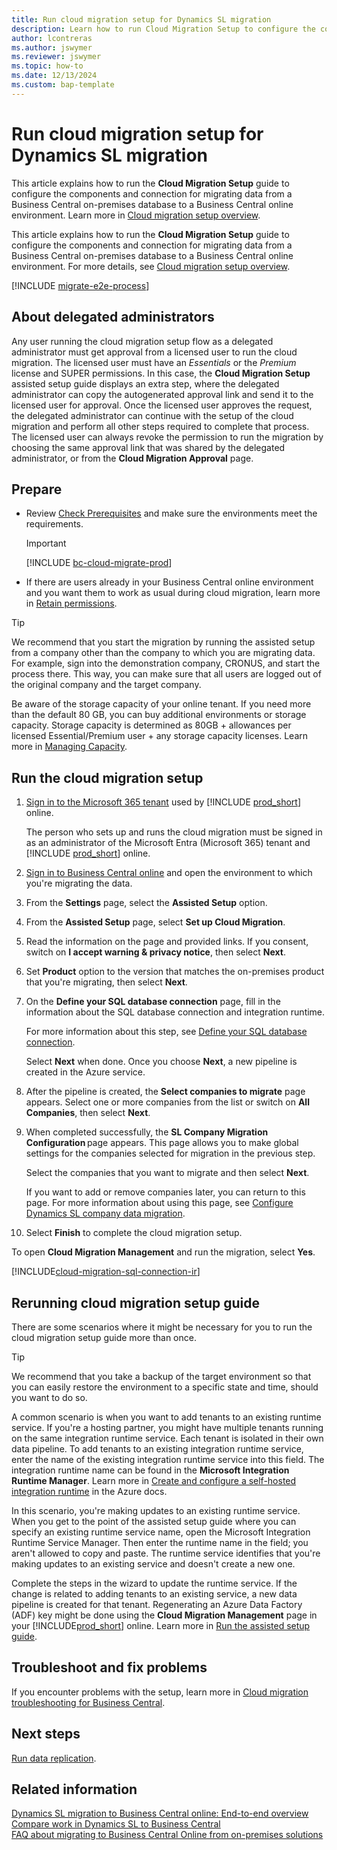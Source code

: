 ```yaml
---
title: Run cloud migration setup for Dynamics SL migration
description: Learn how to run Cloud Migration Setup to configure the components and connection to migrate from a Dynamics SL on-premises to Business Central online.
author: lcontreras
ms.author: jswymer
ms.reviewer: jswymer
ms.topic: how-to 
ms.date: 12/13/2024
ms.custom: bap-template
---
```

# Run cloud migration setup for Dynamics SL migration

This article explains how to run the **Cloud Migration Setup** guide to configure the components and connection for migrating data from a Business Central on-premises database to a Business Central online environment. Learn more in [Cloud migration setup overview](migration-setup-overview.md).

This article explains how to run the **Cloud Migration Setup** guide to configure the components and connection for migrating data from a Business Central on-premises database to a Business Central online environment. For more details, see [Cloud migration setup overview](migration-setup-overview.md).

[!INCLUDE [migrate-e2e-process](../developer/includes/migrate-e2e-process-SL.md)]

## About delegated administrators

Any user running the cloud migration setup flow as a delegated administrator must get approval from a licensed user to run the cloud migration. The licensed user must have an *Essentials* or the *Premium* license and SUPER permissions. In this case, the **Cloud Migration Setup** assisted setup guide displays an extra step, where the delegated administrator can copy the autogenerated approval link and send it to the licensed user for approval. Once the licensed user approves the request, the delegated administrator can continue with the setup of the cloud migration and perform all other steps required to complete that process. The licensed user can always revoke the permission to run the migration by choosing the same approval link that was shared by the delegated administrator, or from the **Cloud Migration Approval** page.  

## Prepare

- Review [Check Prerequisites](cloud-migration-prerequisites-SL.md) and make sure the environments meet the requirements.

   > [!IMPORTANT]
   > [!INCLUDE [bc-cloud-migrate-prod](../includes/bc-cloud-migrate-prod.md)]

- If there are users already in your Business Central online environment and you want them to work as usual during cloud migration, learn more in [Retain permissions](migration-retain-permissions-SL.md).

> [!TIP]
> We recommend that you start the migration by running the assisted setup from a company other than the company to which you are migrating data. For example, sign into the demonstration company, CRONUS, and start the process there. This way, you can make sure that all users are logged out of the original company and the target company.
>
> Be aware of the storage capacity of your online tenant. If you need more than the default 80 GB, you can buy additional environments or storage capacity. Storage capacity is determined as 80GB + allowances per licensed Essential/Premium user + any storage capacity licenses. Learn more in [Managing Capacity](../administration/tenant-admin-center-capacity.md).

## Run the cloud migration setup

1. [Sign in to the Microsoft 365 tenant](https://admin.microsoft.com) used by [!INCLUDE [prod_short](../includes/prod_short.md)] online.

   The person who sets up and runs the cloud migration must be signed in as an administrator of the Microsoft Entra (Microsoft 365) tenant and [!INCLUDE [prod_short](../includes/prod_short.md)] online.
1. [Sign in to Business Central online](https://businesscentral.dynamics.com) and open the environment to which you're migrating the data.
1. From the **Settings** page, select the **Assisted Setup** option.
1. From the **Assisted Setup** page, select **Set up Cloud Migration**.
1. Read the information on the page and provided links. If you consent, switch on **I accept warning & privacy notice**, then select **Next**.
1. Set **Product** option to the version that matches the on-premises product that you're migrating, then select **Next**.
1. On the **Define your SQL database connection** page, fill in the information about the SQL database connection and integration runtime.

   For more information about this step, see [Define your SQL database connection](#define-sql-database-connection-and-integration-runtime).

   Select **Next** when done. Once you choose **Next**, a new pipeline is created in the Azure service.

1. After the pipeline is created, the **Select companies to migrate** page appears. Select one or more companies from the list or switch on **All Companies**, then select **Next**.

1. When completed successfully, the **SL Company Migration Configuration** page appears. This page allows you to make global settings for the companies selected for migration in the previous step.

   Select the companies that you want to migrate and then select **Next**.

   If you want to add or remove companies later, you can return to this page. For more information about using this page, see [Configure Dynamics SL company data migration](migrate-SL-configure-companies.md).

1. Select **Finish** to complete the cloud migration setup.

  To open **Cloud Migration Management** and run the migration, select **Yes**.

<a name="sql"></a>

[!INCLUDE[cloud-migration-sql-connection-ir](../developer/includes/cloud-migration-sql-connection-ir-SL.md)]

## Rerunning cloud migration setup guide

There are some scenarios where it might be necessary for you to run the cloud migration setup guide more than once.  

> [!TIP]
> We recommend that you take a backup of the target environment so that you can easily restore the environment to a specific state and time, should you want to do so.

A common scenario is when you want to add tenants to an existing runtime service. If you're a hosting partner, you might have multiple tenants running on the same integration runtime service. Each tenant is isolated in their own data pipeline. To add tenants to an existing integration runtime service, enter the name of the existing integration runtime service into this field. The integration runtime name can be found in the **Microsoft Integration Runtime Manager**. Learn more in [Create and configure a self-hosted integration runtime](/azure/data-factory/create-self-hosted-integration-runtime) in the Azure docs.

In this scenario, you're making updates to an existing runtime service. When you get to the point of the assisted setup guide where you can specify an existing runtime service name, open the Microsoft Integration Runtime Service Manager. Then enter the runtime name in the field; you aren't allowed to copy and paste. The runtime service identifies that you're making updates to an existing service and doesn't create a new one.  

Complete the steps in the wizard to update the runtime service. If the change is related to adding tenants to an existing service, a new data pipeline is created for that tenant. Regenerating an Azure Data Factory (ADF) key might be done using the **Cloud Migration Management** page in your [!INCLUDE[prod_short](../developer/includes/prod_short.md)] online. Learn more in [Run the assisted setup guide](migration-setup-SL.md#rerunning-cloud-migration-setup-guide).  

## Troubleshoot and fix problems

If you encounter problems with the setup, learn more in [Cloud migration troubleshooting for Business Central](/troubleshoot/dynamics-365/business-central/welcome-business-central).

## Next steps

[Run data replication](migration-data-replication.md).

## Related information

[Dynamics SL migration to Business Central online: End-to-end overview](migrate-SL-overview.md)  
[Compare work in Dynamics SL to Business Central](migrate-dynamics-SL-videos.md)  
[FAQ about migrating to Business Central Online from on-premises solutions](faq-migrate-data.md)
